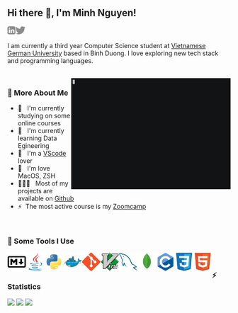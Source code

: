 ## Hi there 👋, I'm Minh Nguyen!

<a href="https://www.linkedin.com/in/benminh1201"><img align="left" alt="linkedin" src="./images/linkedin.svg" height="18px" /></a>
<a href="https://twitter.com/benminh1201"><img alt="twitter" src="./images/twitter.svg" height="18px" /></a>

I am currently a third year Computer Science student at [Vietnamese German University](https://vgu.edu.vn) based in Binh Duong. I love exploring new tech stack and programming languages.

<br>

<img align="right" alt="GIF" src="./images/hello.gif" width="360px" />

### 🧐 More About Me

- 🔭 &nbsp; I'm currently studying on some online courses
- 🌱 &nbsp; I'm currently learning Data Egineering
- 📝 &nbsp; I'm a [VScode](https://code.visualstudio.com/) lover
- 💬 &nbsp; I'm love MacOS, ZSH
- 👨🏻‍💻 &nbsp;  Most of my projects are available on [Github](https://github.com/benminh121?tab=repositories)
- ⚡&nbsp; The most active course is my [Zoomcamp](https://github.com/benminh121/ZoomcampDE)

<br>

### 🔨 Some Tools I Use
<a href="https://www.markdownguide.org" target="_blank"><img align="left" src="./images/markdown-original.svg" alt="Markdown" height="42px" /></a>
<a href="https://www.java.com/en" target="_blank"><img align="left" src="./images/java-original.svg" alt="Java" height="42px" /></a>
<a href="https://www.python.org" target="_blank"><img align="left" src="./images/python-original.svg" alt="Python" height="42px" /></a>
<a href="https://www.docker.com" target="_blank"><img align="left" src="./images/docker-original.svg" alt="Docker" height="42px" /></a>
<a href="https://git-scm.com" target="_blank"><img align="left" src="./images/git-original.svg" alt="Git" height="42px" /></a>
<a href="https://www.vim.org" target="_blank"><img align="left" src="./images/vim-original.svg" alt="Vim" height="42px" /></a>
<a href="https://www.mysql.com" target="_blank"><img align="left" src="./images/mysql-original.svg" alt="MySQL" height="42px" /></a>
<a href="https://www.mongodb.com" target="_blank"><img align="left" src="./images/mongodb-original.svg" alt="MongoDB" height="42px" /></a>
<a href="http://www.open-std.org/jtc1/sc22/wg14" target="_blank"><img align="left" src="./images/c-original.svg" alt="C" height="42px" /></a>
<a href="https://developer.mozilla.org/en-US/docs/Web/CSS" target="_blank"><img align="left" src="./images/css3-original.svg" alt="CSS" height="42px" /></a>
<a href="https://developer.mozilla.org/en-US/docs/Web/HTML" target="_blank"><img align="left" src="./images/html5-original.svg" alt="HTML" height="42px" /></a>

<br>

### ⚡️ Statistics

<img src="https://readme-stats-beige-phi.vercel.app/api?username=benminh121&show_icons=true&theme=dracula&count_private=true" />
<img src="https://readme-stats-beige-phi.vercel.app/api/wakatime?username=benminh121&show_icons=true&theme=dracula&layout=compact" />
<img src="https://readme-stats-beige-phi.vercel.app/api/top-langs/?username=benminh121&count_private=true&layout=compact&show_icons=true&theme=dracula&langs_count=10&exclude_repo=Readme-stats" />
